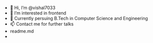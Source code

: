 - 👋 Hi, I’m @vishal7033
- 👀 I’m interested in frontend
- 🌱 Currently persuing B.Tech in Computer Science and Engineering
- 📫 Contact me for further talks
- readme.md
- 

<!---
vishal7033/vishal7033 is a ✨ special ✨ repository because its `README.md` (this file) appears on your GitHub profile.
You can click the Preview link to take a look at your changes.
--->
